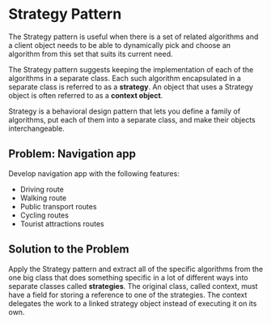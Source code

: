 # Strategy Pattern
The Strategy pattern is useful when there is a set of related algorithms and a client object needs to be able to dynamically pick and choose an algorithm from this set that suits its current need.

The Strategy pattern suggests keeping the implementation of each of the algorithms in a separate class. Each such algorithm encapsulated in a separate class is referred to as a **strategy**. An object that uses a Strategy object is often referred to as a **context object**.

Strategy is a behavioral design pattern that lets you define a family of algorithms, put each of them into a separate class, and make their objects interchangeable.

## Problem: Navigation app
Develop navigation app with the following features:
* Driving route
* Walking route
* Public transport routes
* Cycling routes
* Tourist attractions routes

## Solution to the Problem
Apply the Strategy pattern and extract all of the specific algorithms from the one big class that does something specific in a lot of different ways into separate classes called **strategies**. The original class, called context, must have a field for storing a reference to one of the strategies. The context delegates the work to a linked strategy object instead of executing it on its own.
